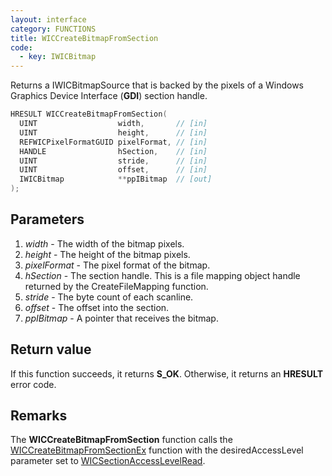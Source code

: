 ```yaml
---
layout: interface
category: FUNCTIONS
title: WICCreateBitmapFromSection
code:
  - key: IWICBitmap
---
```


Returns a IWICBitmapSource that is backed by the pixels of a Windows Graphics Device Interface (**GDI**) section handle.

```cpp
HRESULT WICCreateBitmapFromSection(
  UINT                  width,       // [in]
  UINT                  height,      // [in]
  REFWICPixelFormatGUID pixelFormat, // [in]
  HANDLE                hSection,    // [in]
  UINT                  stride,      // [in]
  UINT                  offset,      // [in]
  IWICBitmap            **ppIBitmap  // [out]
);
```

## Parameters

1. *width* - The width of the bitmap pixels.
2. *height* - The height of the bitmap pixels.
3. *pixelFormat* - The pixel format of the bitmap.
4. *hSection* - The section handle.
   This is a file mapping object handle returned by the CreateFileMapping function.
5. *stride* - The byte count of each scanline.
6. *offset* - The offset into the section.
7. *ppIBitmap* - A pointer that receives the bitmap.

## Return value

If this function succeeds, it returns **S_OK**.
Otherwise, it returns an **HRESULT** error code.

## Remarks

[wcbfse]: WICCreateBitmapFromSectionEx
[wsalr]: WICSectionAccessLevelRead

The **WICCreateBitmapFromSection** function calls the [WICCreateBitmapFromSectionEx][wcbfse] function with the desiredAccessLevel parameter set to [WICSectionAccessLevelRead][wsalr].
